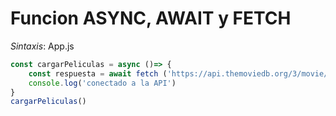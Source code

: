 # Funcion ASYNC, AWAIT y FETCH

_*Sintaxis*_: App.js

```js
const cargarPeliculas = async ()=> {
    const respuesta = await fetch ('https://api.themoviedb.org/3/movie/550?api_key=714a51dd8059efb07cfb6fdcc28115a3&language=es-ES')
    console.log('conectado a la API')
}
cargarPeliculas()
```